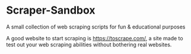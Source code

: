 # Scraper-Sandbox
A small collection of web scraping scripts for fun &amp; educational purposes

A good website to start scraping is https://toscrape.com/, a site made to test out your web scraping abilities without bothering real websites.
